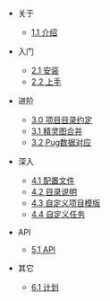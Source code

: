 - 关于
  - [1.1 介绍](zh-cn/about)
  
- 入门
  - [2.1 安装](zh-cn/install)
  - [2.2 上手](zh-cn/start)

- 进阶
  - [3.0 项目目录约定](zh-cn/dir)
  - [3.1 精灵图合并](zh-cn/sprite)
  - [3.2 Pug数据对应](zh-cn/pug)
  
- 深入
  - [4.1 配置文件](zh-cn/config)
  - [4.2 目录说明](zh-cn/fwsdir)
  - [4.3 自定义项目模版](zh-cn/template)
  - [4.4 自定义任务](zh-cn/task)
  
- API
  - [5.1 API](zh-cn/api)

- 其它
  - [6.1 计划](zh-cn/plan)